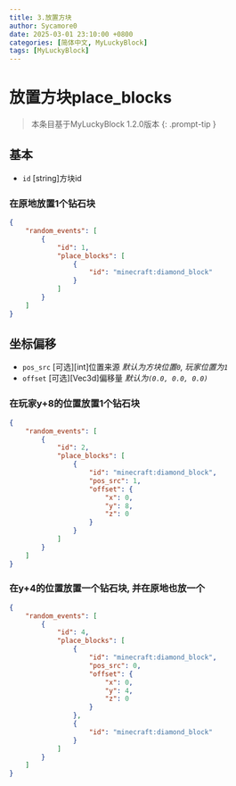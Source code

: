```yaml
---
title: 3.放置方块
author: Sycamore0
date: 2025-03-01 23:10:00 +0800
categories: [简体中文, MyLuckyBlock]
tags: [MyLuckyBlock]
---
```


# 放置方块place_blocks

> 本条目基于MyLuckyBlock 1.2.0版本
{: .prompt-tip }

## 基本
- `id` [string]方块id
### 在原地放置1个钻石块
```json
{
    "random_events": [
        {
            "id": 1,
            "place_blocks": [
                {
                    "id": "minecraft:diamond_block"
                }
            ]
        }
    ]
}
```

## 坐标偏移
- `pos_src` [可选][int]位置来源 *默认为方块位置`0`, 玩家位置为`1`*
- `offset` [可选][Vec3d]偏移量 *默认为`(0.0, 0.0, 0.0)`*
### 在玩家y+8的位置放置1个钻石块
```json
{
    "random_events": [
        {
            "id": 2,
            "place_blocks": [
                {
                    "id": "minecraft:diamond_block",
                    "pos_src": 1,
                    "offset": {
                        "x": 0,
                        "y": 8,
                        "z": 0
                    }
                }
            ]
        }
    ]
}
```
### 在y+4的位置放置一个钻石块, 并在原地也放一个
```json
{
    "random_events": [
        {
            "id": 4,
            "place_blocks": [
                {
                    "id": "minecraft:diamond_block",
                    "pos_src": 0,
                    "offset": {
                        "x": 0,
                        "y": 4,
                        "z": 0
                    }
                },
                {
                    "id": "minecraft:diamond_block"
                }
            ]
        }
    ]
}
```
